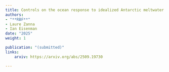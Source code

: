 ```yaml
---
title: Controls on the ocean response to idealized Antarctic meltwater input
authors: 
- "**RBF**"
- Laure Zanna
- Ian Eisenman
date: "2025"
weight: 1

publication: "(submitted)"
links:
    arxiv: https://arxiv.org/abs/2509.19730

---
```

